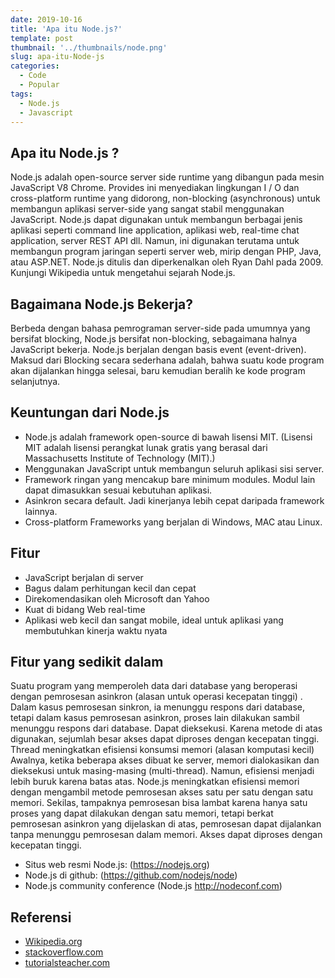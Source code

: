 ```yaml
---
date: 2019-10-16
title: 'Apa itu Node.js?'
template: post
thumbnail: '../thumbnails/node.png'
slug: apa-itu-Node-js
categories:
  - Code
  - Popular
tags:
  - Node.js
  - Javascript
---
```

## Apa itu Node.js ?

Node.js adalah open-source server side runtime yang dibangun pada mesin JavaScript V8 Chrome. Provides ini menyediakan lingkungan I / O dan cross-platform runtime yang didorong, non-blocking (asynchronous) untuk membangun aplikasi server-side yang sangat stabil menggunakan JavaScript.
Node.js dapat digunakan untuk membangun berbagai jenis aplikasi seperti command line application, aplikasi web, real-time chat application, server REST API dll. Namun, ini digunakan terutama untuk membangun program jaringan seperti server web, mirip dengan PHP, Java, atau ASP.NET.
Node.js ditulis dan diperkenalkan oleh Ryan Dahl pada 2009. Kunjungi Wikipedia untuk mengetahui sejarah Node.js.

## Bagaimana Node.js Bekerja?

Berbeda dengan bahasa pemrograman server-side pada umumnya yang bersifat blocking, Node.js bersifat non-blocking, sebagaimana halnya JavaScript bekerja. 
Node.js berjalan dengan basis event (event-driven). Maksud dari Blocking secara sederhana adalah, bahwa suatu kode program akan dijalankan hingga selesai, baru kemudian beralih ke kode program selanjutnya.

## Keuntungan dari Node.js

- Node.js adalah framework open-source di bawah lisensi MIT. (Lisensi MIT adalah lisensi perangkat lunak gratis yang berasal dari Massachusetts Institute of Technology (MIT).)
- Menggunakan JavaScript untuk membangun seluruh aplikasi sisi server.
- Framework ringan yang mencakup bare minimum modules. Modul lain dapat dimasukkan sesuai kebutuhan aplikasi.
- Asinkron secara default. Jadi kinerjanya lebih cepat daripada framework lainnya.
- Cross-platform Frameworks yang berjalan di Windows, MAC atau Linux.

## Fitur

- JavaScript berjalan di server
- Bagus dalam perhitungan kecil dan cepat
- Direkomendasikan oleh Microsoft dan Yahoo
- Kuat di bidang Web real-time
- Aplikasi web kecil dan sangat mobile, ideal untuk aplikasi yang membutuhkan kinerja waktu nyata
  
## Fitur yang sedikit dalam

Suatu program yang memperoleh data dari database yang beroperasi dengan pemrosesan asinkron (alasan untuk operasi kecepatan tinggi) . Dalam kasus pemrosesan sinkron, ia menunggu respons dari database, tetapi dalam kasus pemrosesan asinkron, proses lain dilakukan sambil menunggu respons dari database. Dapat dieksekusi. Karena metode di atas digunakan, sejumlah besar akses dapat diproses dengan kecepatan tinggi.
Thread meningkatkan efisiensi konsumsi memori (alasan komputasi kecil) Awalnya, ketika beberapa akses dibuat ke server, memori dialokasikan dan dieksekusi untuk masing-masing (multi-thread). Namun, efisiensi menjadi lebih buruk karena batas atas. Node.js meningkatkan efisiensi memori dengan mengambil metode pemrosesan akses satu per satu dengan satu memori.
Sekilas, tampaknya pemrosesan bisa lambat karena hanya satu proses yang dapat dilakukan dengan satu memori, tetapi berkat pemrosesan asinkron yang dijelaskan di atas, pemrosesan dapat dijalankan tanpa menunggu pemrosesan dalam memori. Akses dapat diproses dengan kecepatan tinggi.

- Situs web resmi Node.js: (https://nodejs.org)
- Node.js di github: (https://github.com/nodejs/node)
- Node.js community conference (Node.js http://nodeconf.com)

## Referensi 

- <a href="https://en.wikipedia.org/wiki/Node.js" target="_blank"> Wikipedia.org </a>
- <a href="https://stackoverflow.com/questions/1884724/what-is-node-js" target="_blank"> stackoverflow.com </a>
- <a href="https://www.tutorialsteacher.com/nodejs/what-is-nodejs" target="_blank"> tutorialsteacher.com</a>
